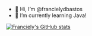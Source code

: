 - 👋 Hi, I’m @francielydbastos
- 🌱 I’m currently learning Java!

[![Franciely's GitHub stats](https://github-readme-stats.vercel.app/api?username=francielydbastos&theme=tokyonight)](https://github.com/francielydbastos)

<!---
francielydbastos/francielydbastos is a ✨ special ✨ repository because its `README.md` (this file) appears on your GitHub profile.
You can click the Preview link to take a look at your changes.
--->
